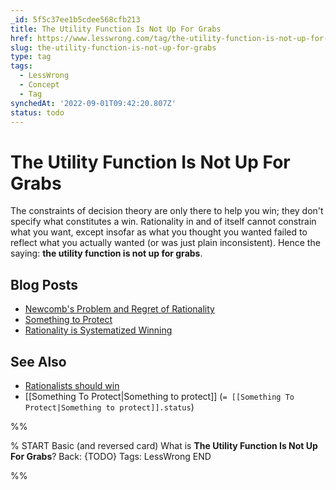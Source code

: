 ```yaml
---
_id: 5f5c37ee1b5cdee568cfb213
title: The Utility Function Is Not Up For Grabs
href: https://www.lesswrong.com/tag/the-utility-function-is-not-up-for-grabs
slug: the-utility-function-is-not-up-for-grabs
type: tag
tags:
  - LessWrong
  - Concept
  - Tag
synchedAt: '2022-09-01T09:42:20.807Z'
status: todo
---
```


# The Utility Function Is Not Up For Grabs

The constraints of decision theory are only there to help you win; they don't specify what constitutes a win. Rationality in and of itself cannot constrain what you want, except insofar as what you thought you wanted failed to reflect what you actually wanted (or was just plain inconsistent). Hence the saying: **the utility function is not up for grabs**.

## Blog Posts

- [Newcomb's Problem and Regret of Rationality](http://lesswrong.com/lw/nc/newcombs_problem_and_regret_of_rationality/)
- [Something to Protect](http://lesswrong.com/lw/nb/something_to_protect/)
- [Rationality is Systematized Winning](http://lesswrong.com/lw/7i/rationality_is_systematized_winning/)

## See Also

- [Rationalists should win](https://wiki.lesswrong.com/wiki/Rationalists_should_win)
- [[Something To Protect|Something to protect]] (`= [[Something To Protect|Something to protect]].status`)


%%

% START
Basic (and reversed card)
What is **The Utility Function Is Not Up For Grabs**?
Back: {TODO}
Tags: LessWrong
END

%%
	
